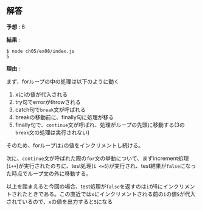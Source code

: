 ## 解答

**予想** : 6

**結果** :

```
$ node ch05/ex08/index.js
5
```

**理由** :

まず、forループの中の処理は以下のように動く

1. xにiの値が代入される
1. try句でerrorがthrowされる
1. catch句で`break`文が呼ばれる
1. breakの移動前に、finally句に処理が移る
1. finally句で、`continue`文が呼ばれ、処理がループの先頭に移動する(3の`break`文の処理は実行されない)

そのため、forループは`i`の値をインクリメントし続ける。

次に、`continue`文が呼ばれた際の`for`文の挙動について、まずincrement処理(`i++`)が実行されたのちに、test処理(`i <=5`)が実行され、test結果が`false`になった時点でループ文の外に移動する。

以上を踏まえると今回の場合、test処理が`false`を返すのは`i`が6にインクリメントされたときである。この直近では`x`にインクリメントされる前の`i`の値`5`が代入されているので、`x`の値を出力すると`5`になる
